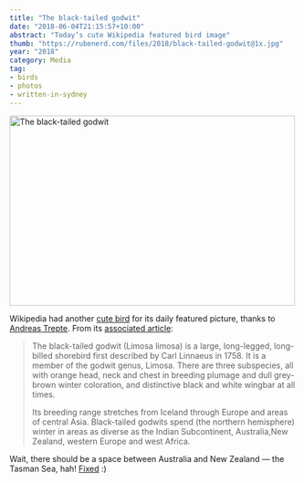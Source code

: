 ```yaml
---
title: "The black-tailed godwit"
date: "2018-06-04T21:15:57+10:00"
abstract: "Today’s cute Wikipedia featured bird image"
thumb: "https://rubenerd.com/files/2018/black-tailed-godwit@1x.jpg"
year: "2018"
category: Media
tag:
- birds
- photos
- written-in-sydney
---
```

<p><img src="https://rubenerd.com/files/2018/black-tailed-godwit@1x.jpg" srcset="https://rubenerd.com/files/2018/black-tailed-godwit@1x.jpg 1x, https://rubenerd.com/files/2018/black-tailed-godwit@2x.jpg 2x" alt="The black-tailed godwit" style="width:500px; height:333px;" /></p>

Wikipedia had another [cute bird] for its daily featured picture, thanks to [Andreas Trepte]. From its [associated article]:

> The black-tailed godwit (Limosa limosa) is a large, long-legged, long-billed shorebird first described by Carl Linnaeus in 1758. It is a member of the godwit genus, Limosa. There are three subspecies, all with orange head, neck and chest in breeding plumage and dull grey-brown winter coloration, and distinctive black and white wingbar at all times.
>
> Its breeding range stretches from Iceland through Europe and areas of central Asia. Black-tailed godwits spend (the northern hemisphere) winter in areas as diverse as the Indian Subcontinent, Australia,New Zealand, western Europe and west Africa.

Wait, there should be a space between Australia and New Zealand — the Tasman Sea, hah! [Fixed] :)

[Andreas Trepte]: https://en.wikipedia.org/wiki/File:Black-tailed_Godwit_Uferschnepfe.jpg
[cute bird]: https://rubenerd.com/tag/birds/
[Fixed]: https://en.wikipedia.org/w/index.php?title=Black-tailed_godwit&oldid=844355808
[associated article]: https://en.wikipedia.org/wiki/Black-tailed_godwit

